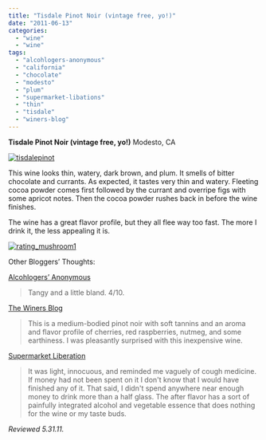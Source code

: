 ```yaml
---
title: "Tisdale Pinot Noir (vintage free, yo!)"
date: "2011-06-13"
categories: 
  - "wine"
  - "wine"
tags: 
  - "alcohlogers-anonymous"
  - "california"
  - "chocolate"
  - "modesto"
  - "plum"
  - "supermarket-libations"
  - "thin"
  - "tisdale"
  - "winers-blog"
---
```


**Tisdale Pinot Noir (vintage free, yo!)** Modesto, CA

[![](http://s3.amazonaws.com/thegourmez-wpmedia/2011/06/tisdalepinot.jpg "tisdalepinot")](http://s3.amazonaws.com/thegourmez-wpmedia/2011/06/tisdalepinot.jpg)

This wine looks thin, watery, dark brown, and plum. It smells of bitter chocolate and currants. As expected, it tastes very thin and watery. Fleeting cocoa powder comes first followed by the currant and overripe figs with some apricot notes. Then the cocoa powder rushes back in before the wine finishes.

The wine has a great flavor profile, but they all flee way too fast. The more I drink it, the less appealing it is.

[![](http://s3.amazonaws.com/thegourmez-wpmedia/2009/04/rating_mushroom1.gif "rating_mushroom1")](http://s3.amazonaws.com/thegourmez-wpmedia/2009/04/rating_mushroom1.gif)

Other Bloggers’ Thoughts:

[Alcohlogers’ Anonymous](http://the-alcohlog.blogspot.com/2011/05/tisdale-pinot-noir.html)

> Tangy and a little bland. 4/10.

[The Winers Blog](http://www.thewinersblog.com/2011/06/tisdale-nv-pinot-noir-italy-wine-review/)

> This is a medium-bodied pinot noir with soft tannins and an aroma and flavor profile of cherries, red raspberries, nutmeg, and some earthiness. I was pleasantly surprised with this inexpensive wine.

[Supermarket Liberation](http://www.supermarketliberation.com/2011/01/nv-tisdale-pinot-noir.html)

> It was light, innocuous, and reminded me vaguely of cough medicine. If money had not been spent on it I don't know that I would have finished any of it. That said, I didn't spend anywhere near enough money to drink more than a half glass. The after flavor has a sort of painfully integrated alcohol and vegetable essence that does nothing for the wine or my taste buds.

_Reviewed 5.31.11._
